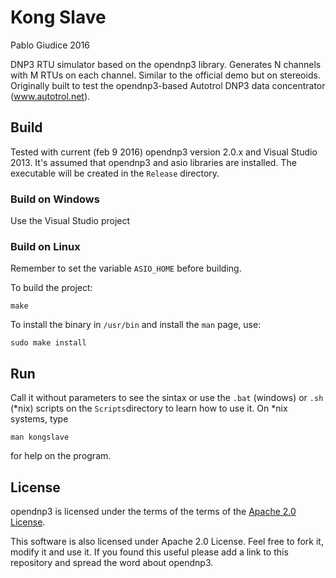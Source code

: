 # Kong Slave  

Pablo Giudice 2016

DNP3 RTU simulator based on the opendnp3 library. 
Generates N channels with M RTUs on each channel.
Similar to the official demo but on stereoids.
Originally built to test the opendnp3-based Autotrol DNP3 data concentrator (www.autotrol.net).

## Build 

Tested with current (feb 9 2016) opendnp3 version 2.0.x and Visual Studio 2013.
It's assumed that opendnp3 and asio libraries are installed. 
The executable will be created in the `Release` directory. 

### Build on Windows

Use the Visual Studio project

### Build on Linux 

Remember to set the variable `ASIO_HOME` before building. 

To build the project:

	make

To install the binary in `/usr/bin` and install the `man` page, use:

	sudo make install 

## Run

Call it without parameters to see the sintax or use the `.bat` (windows) or `.sh` (*nix) scripts on the `Scripts`directory to learn how
to use it.
On *nix systems, type

	man kongslave

for help on the program.

## License 

opendnp3 is licensed under the terms of the terms of the [Apache 2.0 License](http://www.apache.org/licenses/LICENSE-2.0.html).

This software is also licensed under Apache 2.0 License. Feel free to fork it, modify it and use it. If you found this useful please add a link to this repository and spread the word about opendnp3.
